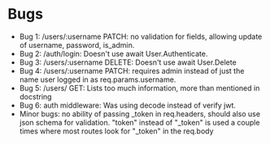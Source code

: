 # Bugs

- Bug 1: /users/:username PATCH: no validation for fields, allowing update of username, password, is_admin.
- Bug 2: /auth/login: Doesn't use await User.Authenticate.
- Bug 3: /users/:username DELETE: Doesn't use await User.Delete
- Bug 4: /users/:username PATCH: requires admin instead of just the name user logged in as req.params.username.
- Bug 5: /users/ GET: Lists too much information, more than mentioned in docstring
- Bug 6: auth middleware: Was using decode instead of verify jwt.
- Minor bugs: no ability of passing _token in req.headers, should also use json schema for validation. "token" instead of "_token" is used a couple times where most routes look for "_token" in the req.body